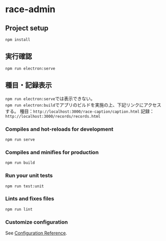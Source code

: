 # race-admin

## Project setup
```
npm install
```

## 実行確認
```
npm run electron:serve
```

## 種目・記録表示
`npm run electron:serve`では表示できない。  
`npm run electron:build`でアプリのビルドを実施の上、下記リンクにアクセスする。
種目：`http://localhost:3000/race-caption/caption.html` 
記録：`http://localhost:3000/records/records.html` 


### Compiles and hot-reloads for development
```
npm run serve
```

### Compiles and minifies for production
```
npm run build
```

### Run your unit tests
```
npm run test:unit
```

### Lints and fixes files
```
npm run lint
```

### Customize configuration
See [Configuration Reference](https://cli.vuejs.org/config/).
